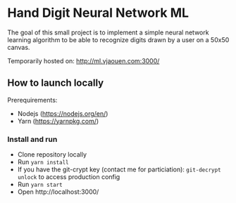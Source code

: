 # Hand Digit Neural Network ML

The goal of this small project is to implement a simple neural network learning algorithm to be able to recognize digits drawn by a user on a 50x50 canvas.

Temporarily hosted on: http://ml.vjaouen.com:3000/

## How to launch locally

Prerequirements:
- Nodejs (https://nodejs.org/en/)
- Yarn (https://yarnpkg.com/)

### Install and run
- Clone repository locally
- Run `yarn install`
- If you have the git-crypt key (contact me for particiation): `git-decrypt unlock` to access production config
- Run `yarn start`
- Open http://localhost:3000/
